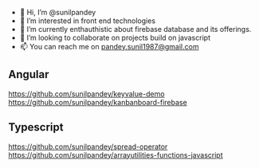 - 👋 Hi, I’m @sunilpandey
- 👀 I’m interested in front end technologies
- 🌱 I’m currently enthauthistic about firebase database and its offerings.
- 💞️ I’m looking to collaborate on projects build on javascript
- 📫 You can reach me on pandey.sunil1987@gmail.com

## Angular
https://github.com/sunilpandey/keyvalue-demo<br/>
https://github.com/sunilpandey/kanbanboard-firebase<br/>
## Typescript
https://github.com/sunilpandey/spread-operator<br/>
https://github.com/sunilpandey/arrayutilities-functions-javascript<br/>
